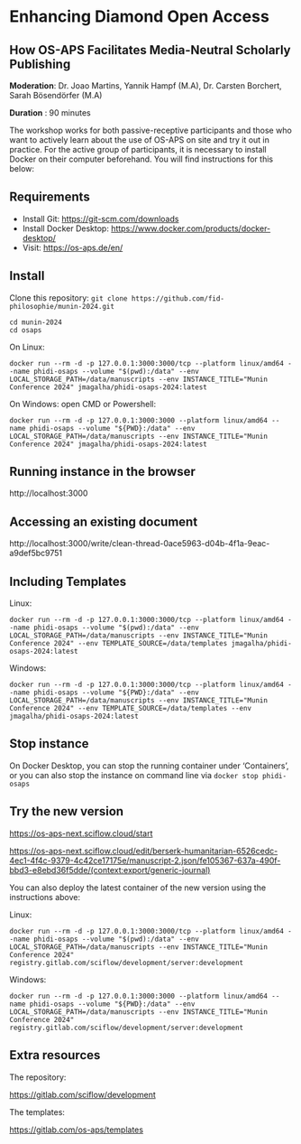 # Enhancing Diamond Open Access
## How OS-APS Facilitates Media-Neutral Scholarly Publishing

**Moderation**: Dr. Joao Martins, Yannik Hampf (M.A),  Dr. Carsten Borchert, Sarah Bösendörfer (M.A)

**Duration** : 90 minutes

The workshop works for both passive-receptive participants and those who want to actively learn about the use of OS-APS on site and try it out in practice. For the active group of participants, it is necessary to install Docker on their computer beforehand. You will find instructions for this below:

## Requirements

* Install Git: https://git-scm.com/downloads
* Install Docker Desktop: https://www.docker.com/products/docker-desktop/
* Visit: https://os-aps.de/en/

## Install

Clone this repository: `git clone https://github.com/fid-philosophie/munin-2024.git`

```
cd munin-2024
cd osaps
```

On Linux:

```
docker run --rm -d -p 127.0.0.1:3000:3000/tcp --platform linux/amd64 --name phidi-osaps --volume "$(pwd):/data" --env LOCAL_STORAGE_PATH=/data/manuscripts --env INSTANCE_TITLE="Munin Conference 2024" jmagalha/phidi-osaps-2024:latest
```

On Windows: open CMD or Powershell:
```
docker run --rm -d -p 127.0.0.1:3000:3000 --platform linux/amd64 --name phidi-osaps --volume "${PWD}:/data" --env LOCAL_STORAGE_PATH=/data/manuscripts --env INSTANCE_TITLE="Munin Conference 2024" jmagalha/phidi-osaps-2024:latest
```
## Running instance in the browser

http://localhost:3000

## Accessing an existing document

http://localhost:3000/write/clean-thread-0ace5963-d04b-4f1a-9eac-a9def5bc9751

## Including Templates

Linux:
```
docker run --rm -d -p 127.0.0.1:3000:3000/tcp --platform linux/amd64 --name phidi-osaps --volume "$(pwd):/data" --env LOCAL_STORAGE_PATH=/data/manuscripts --env INSTANCE_TITLE="Munin Conference 2024" --env TEMPLATE_SOURCE=/data/templates jmagalha/phidi-osaps-2024:latest
```

Windows:
```
docker run --rm -d -p 127.0.0.1:3000:3000/tcp --platform linux/amd64 --name phidi-osaps --volume "${PWD}:/data" --env LOCAL_STORAGE_PATH=/data/manuscripts --env INSTANCE_TITLE="Munin Conference 2024" --env TEMPLATE_SOURCE=/data/templates --env jmagalha/phidi-osaps-2024:latest
```

## Stop instance

On Docker Desktop, you can stop the running container under ‘Containers’, or you can also stop the instance on command line via `docker stop phidi-osaps`

## Try the new version

https://os-aps-next.sciflow.cloud/start

https://os-aps-next.sciflow.cloud/edit/berserk-humanitarian-6526cedc-4ec1-4f4c-9379-4c42ce17175e/manuscript-2.json/fe105367-637a-490f-bbd3-e8ebd36f5dde/(context:export/generic-journal)

You can also deploy the latest container of the new version using the instructions above:

Linux:
```
docker run --rm -d -p 127.0.0.1:3000:3000/tcp --platform linux/amd64 --name phidi-osaps --volume "$(pwd):/data" --env LOCAL_STORAGE_PATH=/data/manuscripts --env INSTANCE_TITLE="Munin Conference 2024" registry.gitlab.com/sciflow/development/server:development
```

Windows:
```
docker run --rm -d -p 127.0.0.1:3000:3000 --platform linux/amd64 --name phidi-osaps --volume "${PWD}:/data" --env LOCAL_STORAGE_PATH=/data/manuscripts --env INSTANCE_TITLE="Munin Conference 2024" registry.gitlab.com/sciflow/development/server:development
```

## Extra resources

The repository:

https://gitlab.com/sciflow/development

The templates:

https://gitlab.com/os-aps/templates
